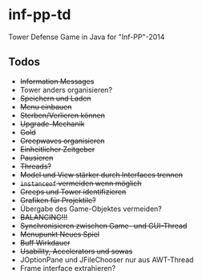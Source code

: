 inf-pp-td
=========

Tower Defense Game in Java for "Inf-PP"-2014

## Todos

- ~~Information Messages~~
- Tower anders organisieren?
- ~~Speichern und Laden~~
- ~~Menu einbauen~~
- ~~Sterben/Verlieren können~~
- ~~Upgrade-Mechanik~~
- ~~Gold~~
- ~~Creepwaves organisieren~~
- ~~Einheitlicher Zeitgeber~~
- ~~Pausieren~~
- ~~Threads?~~
- ~~Model und View stärker durch Interfaces trennen~~
- ~~``instanceof`` vermeiden wenn möglich~~
- ~~Creeps und Tower identifizieren~~
- ~~Grafiken für Projektile?~~
- Übergabe des Game-Objektes vermeiden?
- ~~BALANCING!!!~~
- ~~Synchronisieren zwischen Game- und GUI-Thread~~
- ~~Menupunkt Neues Spiel~~
- ~~Buff Wirkdauer~~
- ~~Usability, Accelerators und sowas~~
- JOptionPane und JFileChooser nur aus AWT-Thread
- Frame interface extrahieren?